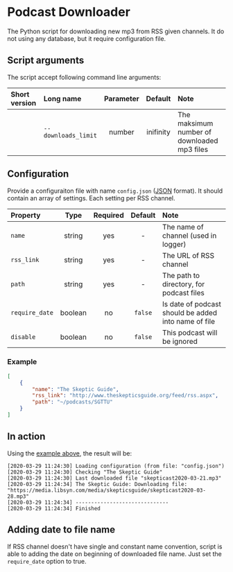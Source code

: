 # Podcast Downloader

The Python script for downloading new mp3 from RSS given channels.
It do not using any database, but it require configuration file.

## Script arguments

The script accept following command line arguments:

| Short version | Long name           | Parameter           | Default   | Note |
|:--------------|:--------------------|:-------------------:|:---------:|:-----|
|               | `--downloads_limit` | number              | inifinity | The maksimum number of downloaded mp3 files |

## Configuration

Provide a configuraiton file with name `config.json` ([JSON](https://en.wikipedia.org/wiki/JSON) format). It should contain an array of settings. Each setting per RSS channel.

| Property       | Type    | Required | Default | Note |
|:---------------|:-------:|:--------:|:-------:|:-----|
| `name`         | string  | yes      | -       | The name of channel (used in logger) |
| `rss_link`     | string  | yes      | -       | The URL of RSS channel |
| `path`         | string  | yes      | -       | The path to directory, for podcast files |
| `require_date` | boolean | no       | `false` | Is date of podcast should be added into name of file |
| `disable`      | boolean | no       | `false` | This podcast will be ignored |

### Example

```json
[
    {
        "name": "The Skeptic Guide",
        "rss_link": "http://www.theskepticsguide.org/feed/rss.aspx",
        "path": "~/podcasts/SGTTU"
    }
]
```

## In action

Using the [example above](#example), the result will be:

```log
[2020-03-29 11:24:30] Loading configuration (from file: "config.json")
[2020-03-29 11:24:30] Checking "The Skeptic Guide"
[2020-03-29 11:24:30] Last downloaded file "skepticast2020-03-21.mp3"
[2020-03-29 11:24:34] The Skeptic Guide: Downloading file: "https://media.libsyn.com/media/skepticsguide/skepticast2020-03-28.mp3"
[2020-03-29 11:24:34] ------------------------------
[2020-03-29 11:24:34] Finished
```

## Adding date to file name

If RSS channel doesn't have single and constant name convention, script is able to adding the date on beginning of downloaded file name. Just set the `require_date` option to true.

